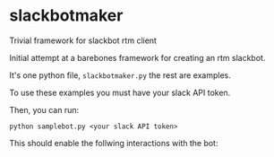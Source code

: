 # slackbotmaker
Trivial framework for slackbot rtm client

Initial attempt at a barebones framework for creating an rtm slackbot.

It's one python file, `slackbotmaker.py` the rest are examples.

To use these examples you must have your slack API token.

Then, you can run:

```
python samplebot.py <your slack API token>
```

This should enable the follwing interactions with the bot:


